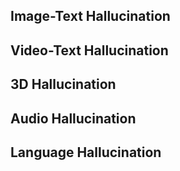 ## Image-Text Hallucination

## Video-Text Hallucination

## 3D Hallucination

## Audio Hallucination

## Language Hallucination
